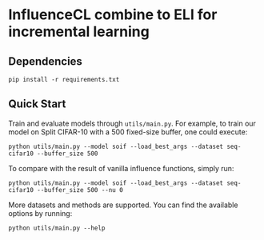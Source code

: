 # InfluenceCL combine to ELI for incremental learning

## Dependencies

```shell
pip install -r requirements.txt
```

## Quick Start

Train and evaluate models through `utils/main.py`. For example, to train our model on Split CIFAR-10 with a 500 fixed-size buffer, one could execute:
```shell
python utils/main.py --model soif --load_best_args --dataset seq-cifar10 --buffer_size 500
```

To compare with the result of vanilla influence functions, simply run:
```shell
python utils/main.py --model soif --load_best_args --dataset seq-cifar10 --buffer_size 500 --nu 0
```

More datasets and methods are supported. You can find the available options by running:
```shell
python utils/main.py --help
```

